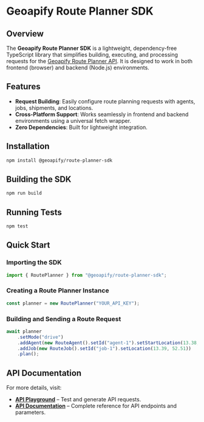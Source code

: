 # Geoapify Route Planner SDK

## Overview
The **Geoapify Route Planner SDK** is a lightweight, dependency-free TypeScript library that simplifies building, executing, and processing requests for the [Geoapify Route Planner API](https://apidocs.geoapify.com/docs/route-planner/). It is designed to work in both frontend (browser) and backend (Node.js) environments.

## Features
- **Request Building**: Easily configure route planning requests with agents, jobs, shipments, and locations.
- **Cross-Platform Support**: Works seamlessly in frontend and backend environments using a universal fetch wrapper.
- **Zero Dependencies**: Built for lightweight integration.

## Installation
```sh
npm install @geoapify/route-planner-sdk
```

## Building the SDK
```sh
npm run build
```

## Running Tests
```sh
npm test
```

## Quick Start

### Importing the SDK
```ts
import { RoutePlanner } from "@geoapify/route-planner-sdk";
```

### Creating a Route Planner Instance
```ts
const planner = new RoutePlanner("YOUR_API_KEY");
```

### Building and Sending a Route Request
```ts
await planner
    .setMode("drive")
    .addAgent(new RouteAgent().setId("agent-1").setStartLocation(13.38, 52.52))
    .addJob(new RouteJob().setId("job-1").setLocation(13.39, 52.51))
    .plan();
```

## API Documentation
For more details, visit:
- **[API Playground](https://apidocs.geoapify.com/playground/route-planner/)** – Test and generate API requests.
- **[API Documentation](https://apidocs.geoapify.com/docs/route-planner/)** – Complete reference for API endpoints and parameters.